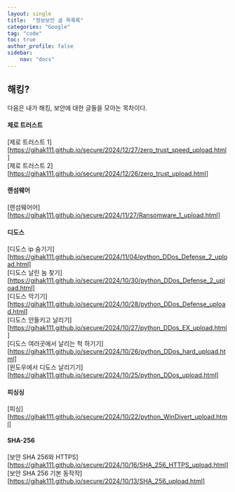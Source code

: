 ```yaml
---
layout: single
title:  "정보보안 글 목록록"
categories: "Google"
tag: "code"
toc: true
author_profile: false
sidebar:
    nav: "docs"
---
```


## 해킹?
다음은 내가 해킹, 보안에 대한 글들을 모아논 목차이다.  

#### 제로 트러스트

[제로 트러스트 1][https://gihak111.github.io/secure/2024/12/27/zero_trust_speed_upload.html]  
[제로 트러스트 2][https://gihak111.github.io/secure/2024/12/26/zero_trust_upload.html]  

#### 랜섬웨어

[랜섬웨어어][https://gihak111.github.io/secure/2024/11/27/Ransomware_1_upload.html]  

#### 디도스

[디도스 ip 숨기기][https://gihak111.github.io/secure/2024/11/04/python_DDos_Defense_2_upload.html]  
[디도스 날린 놈 찾기][https://gihak111.github.io/secure/2024/10/30/python_DDos_Defense_2_upload.html]  
[디도스 막기기][https://gihak111.github.io/secure/2024/10/28/python_DDos_Defense_upload.html]  
[디도스 안들키고 날리기][https://gihak111.github.io/secure/2024/10/27/python_DDos_EX_upload.html]  
[디도스 여러곳에서 날리는 척 하기기][https://gihak111.github.io/secure/2024/10/26/python_DDos_hard_upload.html]  
[윈도우에서 디도스 날리기기][https://gihak111.github.io/secure/2024/10/25/python_DDos_upload.html]  

#### 피싱싱

[피싱][https://gihak111.github.io/secure/2024/10/22/python_WinDivert_upload.html]  

#### SHA-256

[보안 SHA 256와 HTTPS][https://gihak111.github.io/secure/2024/10/16/SHA_256_HTTPS_upload.html]  
[보안 SHA 256 기본 동작작][https://gihak111.github.io/secure/2024/10/13/SHA_256_upload.html]  

